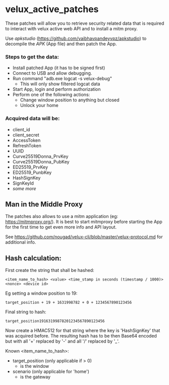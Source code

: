# velux_active_patches

These patches will allow you to retrieve security related data that is required to interact with velux active web API and to install a mitm proxy.

Use *apkstudio* (https://github.com/vaibhavpandeyvpz/apkstudio) to decompile the *APK* (App file) and then patch the App.

### Steps to get the data:
* Install patched App (it has to be signed first)
* Connect to USB and allow debugging.
* Run command "adb.exe logcat -s velux-debug"
  * This will only show filtered logcat data
* Start App, login and perform authorization
* Perform one of the following actions:
  * Change window position to anything but closed
  * Unlock your home

### Acquired data will be:
* client_id
* client_secret
* AccessToken
* RefreshToken
* UUID
* Curve25519Donna_PrvKey
* Curve25519Donna_PubKey
* ED25519_PrvKey
* ED25519_PunbKey
* HashSignKey
* SignKeyId
* *some more*

## Man in the Middle Proxy

The patches also allows to use a mitm application (eg: https://mitmproxy.org/).
It is best to start mitmproxy before starting the App for the first time to get even more info and API layout.

See https://github.com/nougad/velux-cli/blob/master/velux-protocol.md for additional info.

## Hash calculation:

First create the string that shall be hashed:

`<item_name_to_hash> <value> <time_stamp in seconds (timestamp / 1000)> <nonce> <device id>`

Eg setting a window position to 19:

`target_position + 19 + 1631998782 + 0 + 1234567890123456`

Final string to hash:

`target_position19163199878201234567890123456`

Now create a HMAC512 for that string where the key is 'HashSignKey' that was acquired before.
The resulting hash has to be then Base64 encoded but with all '+' replaced by '-' and all '/' replaced by '_'.

Known <item_name_to_hash>:
* target_position (only applicable if > 0)
  * <device id> is the window
* scenario (only applicable for 'home')
  * <device id> is the gateway
